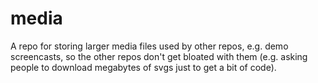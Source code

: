 # media
A repo for storing larger media files used by other repos, e.g. demo screencasts, so the other repos don't get bloated with them (e.g. asking people to download megabytes of svgs just to get a bit of code).
